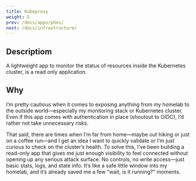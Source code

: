 ```yaml
---
title: Kubeproxy
weight: 5
prev: /docs/apps/phos/
next: /docs/infrastructure/
---
```


## Descriptiom

A lightweight app to monitor the status of resources inside
the Kubernetes cluster, is a read only application.

## Why

I’m pretty cautious when it comes to exposing anything from my homelab
to the outside world—especially my monitoring stack or Kubernetes cluster.
Even if this app comes with authentication in place (shoutout to OIDC),
I’d rather not take unnecessary risks.

That said, there are times when I’m far from home—maybe out hiking
or just on a coffee run—and I get an idea I want to quickly validate or
I’m just curious to check on the cluster’s health. To solve this,
I’ve been building a read-only app that gives me just enough visibility
to feel connected without opening up any serious attack surface.
No controls, no write access—just basic stats, logs, and state info.
It’s like a safe little window into my homelab, and it’s already saved me
a few “wait, is it running?” moments.
